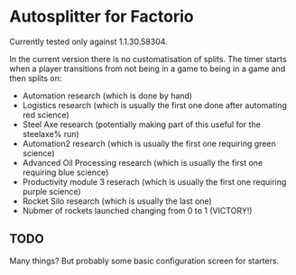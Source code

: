 # Autosplitter for Factorio

Currently tested only against 1.1.30.58304.

In the current version there is no customatisation of splits. The timer starts when a player transitions from not being in a game to being in a game and then splits on:

- Automation research (which is done by hand)
- Logistics research (which is usually the first one done after automating red science)
- Steel Axe research (potentially making part of this useful for the steelaxe% run)
- Automation2 research (which is usually the first one requiring green science)
- Advanced Oil Processing research (which is usually the first one requiring blue science)
- Productivity module 3 reserach (which is usually the first one requiring purple science)
- Rocket Silo research (which is usually the last one)
- Nubmer of rockets launched changing from 0 to 1 (VICTORY!)


## TODO

Many things? But probably some basic configuration screen for starters.
